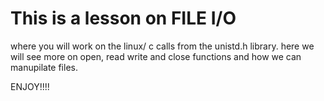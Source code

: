 # This is a lesson on FILE I/O 

where you will work on the linux/ c calls from the unistd.h library. here we will see more on open, read write and close functions and how we can manupilate files.

ENJOY!!!!

